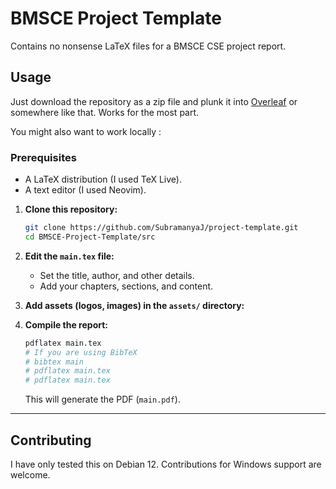 # BMSCE Project Template

Contains no nonsense LaTeX files for a BMSCE CSE project report.

## Usage

Just download the repository as a zip file and plunk it into [Overleaf](https://overleaf.com) or somewhere like that. Works for the most part.


You might also want to work locally :

### Prerequisites
* A LaTeX distribution (I used TeX Live).
* A text editor (I used Neovim).

1. **Clone this repository:**

   ```bash
   git clone https://github.com/SubramanyaJ/project-template.git
   cd BMSCE-Project-Template/src
   ```

2. **Edit the `main.tex` file:**

   * Set the title, author, and other details.
   * Add your chapters, sections, and content.

3. **Add assets (logos, images) in the `assets/` directory:**


4. **Compile the report:**

   ```bash
   pdflatex main.tex
   # If you are using BibTeX
   # bibtex main
   # pdflatex main.tex
   # pdflatex main.tex
   ```

   This will generate the PDF (`main.pdf`).

---

## Contributing

I have only tested this on Debian 12. Contributions for Windows support are welcome.
